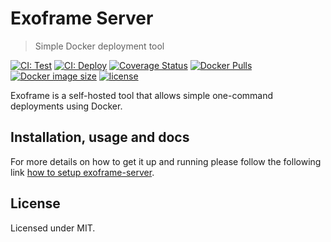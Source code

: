 # Exoframe Server

> Simple Docker deployment tool

[![CI: Test](https://github.com/exoframejs/exoframe-server/workflows/Test/badge.svg)](https://github.com/exoframejs/exoframe-server/actions?query=workflow%3ATest)
[![CI: Deploy](https://github.com/exoframejs/exoframe-server/workflows/Deploy/badge.svg)](https://github.com/exoframejs/exoframe-server/actions?query=workflow%3ADeploy)
[![Coverage Status](https://coveralls.io/repos/github/exoframejs/exoframe-server/badge.svg?branch=master)](https://coveralls.io/github/exoframejs/exoframe-server?branch=master)
[![Docker Pulls](https://img.shields.io/docker/pulls/exoframe/server.svg)](https://hub.docker.com/r/exoframe/server/)
[![Docker image size](https://images.microbadger.com/badges/image/exoframe/server.svg)](https://microbadger.com/images/exoframe/server)
[![license](https://img.shields.io/github/license/mashape/apistatus.svg)](https://opensource.org/licenses/MIT)

Exoframe is a self-hosted tool that allows simple one-command deployments using Docker.

## Installation, usage and docs

For more details on how to get it up and running please follow the following link [how to setup exoframe-server](https://github.com/exoframejs/exoframe/tree/master/docs).

## License

Licensed under MIT.
